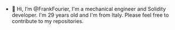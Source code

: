 - 👋 Hi, I’m @FrankFourier, I'm a mechanical engineer and Solidity developer. I'm 29 years old and I'm from Italy. Please feel free to contribute to my repositories.

